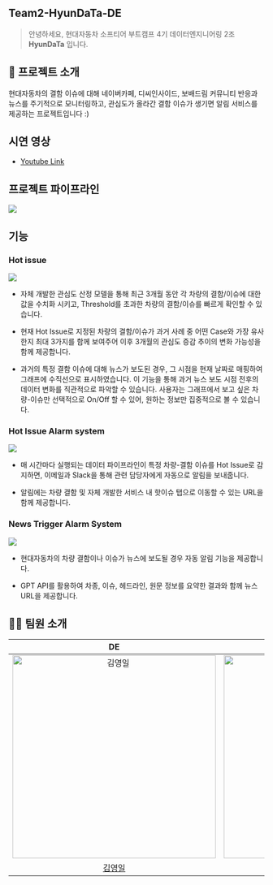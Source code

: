 ## Team2-HyunDaTa-DE
> 안녕하세요, 현대자동차 소프티어 부트캠프 4기 데이터엔지니어링 2조 **HyunDaTa** 입니다. 

## 💬 프로젝트 소개

현대자동차의 결함 이슈에 대해 네이버카페, 디씨인사이드, 보배드림 커뮤니티 반응과 뉴스를 주기적으로 모니터링하고, 관심도가 올라간 결함 이슈가 생기면 알림 서비스를 제공하는 프로젝트입니다 :)

## 시연 영상
- [Youtube Link](https://www.youtube.com/watch?v=bik-lCagBaU)

## 프로젝트 파이프라인
<img src="https://github.com/user-attachments/assets/14b910e7-7072-41c0-979d-995bcbebe07a">


## 기능 

### Hot issue

<img src="https://github.com/user-attachments/assets/3edb1120-ec77-4e48-957c-2ac52736586e">

- 자체 개발한 관심도 산정 모델을 통해 최근 3개월 동안 각 차량의 결함/이슈에 대한 값을 수치화 시키고, Threshold를 초과한 차량의 결함/이슈를 빠르게 확인할 수 있습니다.

- 현재 Hot Issue로 지정된 차량의 결함/이슈가 과거 사례 중 어떤 Case와 가장 유사한지 최대 3가지를 함께 보여주어 이후 3개월의 관심도 증감 추이의 변화 가능성을 함께 제공합니다. 

- 과거의 특정 결함 이슈에 대해 뉴스가 보도된 경우, 그 시점을 현재 날짜로 매핑하여 그래프에 수직선으로 표시하였습니다. 이 기능을 통해 과거 뉴스 보도 시점 전후의 데이터 변화를 직관적으로 파악할 수 있습니다. 사용자는 그래프에서 보고 싶은 차량-이슈만 선택적으로 On/Off 할 수 있어, 원하는 정보만 집중적으로 볼 수 있습니다.

### Hot Issue Alarm system

<img src="https://github.com/user-attachments/assets/53b7ae34-047e-4b15-96d5-36fae816f4b1">

- 매 시간마다 실행되는 데이터 파이프라인이 특정 차량-결함 이슈를 Hot Issue로 감지하면, 이메일과 Slack을 통해 관련 담당자에게 자동으로 알림을 보내줍니다. 

- 알림에는 차량 결함 및 자체 개발한 서비스 내 핫이슈 탭으로 이동할 수 있는 URL을 함께 제공합니다. 


### News Trigger Alarm System

<img src="https://github.com/user-attachments/assets/75f8bd89-29c6-41a7-adaf-1d5a78f2a666">

- 현대자동차의 차량 결함이나 이슈가 뉴스에 보도될 경우 자동 알림 기능을 제공합니다.

- GPT API를 활용하여 차종, 이슈, 헤드라인, 원문 정보를 요약한 결과와 함께 뉴스 URL을 제공합니다.


## 👨‍💻 팀원 소개

|                                          DE                                          |                                         DE                                          |                                          DE                                          |                                           
| :----------------------------------------------------------------------------------: | :---------------------------------------------------------------------------------: | :----------------------------------------------------------------------------------: | 
| <img src="https://github.com/user-attachments/assets/245c0722-8fc1-481e-843d-c21664949e18" width="400px" alt="김영일"/> | <img src="https://github.com/user-attachments/assets/615da6fe-1537-41dd-9721-f0ef0758af55" width="400px" alt="이민섭"/> | <img src="https://github.com/user-attachments/assets/bfab13fd-5fc4-4bd5-99e1-2fb684662fa4" width="400px" alt="한경훈"/>
|                    [김영일](https://github.com/patrashu)                     |                         [이민섭](https://github.com/Neogr1)                          |                         [한경훈](https://github.com/gyeongpunch) 

